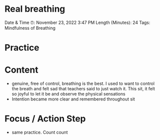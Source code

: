 # Real breathing

Date & Time ⏰: November 23, 2022 3:47 PM
Length (Minutes): 24
Tags: Mindfulness of Breathing

# Practice

# Content

- genuine, free of control, breathing is the best. I used to want to control the breath and felt sad that teachers said to just watch it. This sit, it felt so joyful to let it be and observe the physical sensations
- Intention became more clear and remembered throughout sit

# Focus / Action Step

- same practice. Count count